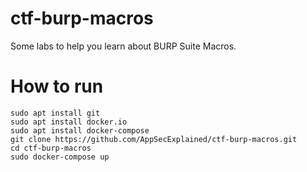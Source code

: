 # ctf-burp-macros
Some labs to help you learn about BURP Suite Macros.

# How to run

```
sudo apt install git
sudo apt install docker.io
sudo apt install docker-compose
git clone https://github.com/AppSecExplained/ctf-burp-macros.git
cd ctf-burp-macros
sudo docker-compose up
```
